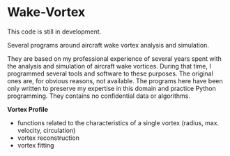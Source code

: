 # Wake-Vortex

This code is still in development.

Several programs around aircraft wake vortex analysis and simulation.

They are based on my professional experience of several years spent with the analysis and simulation of aircraft wake vortices.
During that time, I programmed several tools and software to these purposes. 
The original ones are, for obvious reasons, not available. 
The programs here have been only written to preserve my expertise in this domain and practice Python programming.
They contains no confidential data or algorithms.

**Vortex Profile**
- functions related to the characteristics of a single vortex (radius, max. velocity, circulation)
- vortex reconstruction
- vortex fitting
